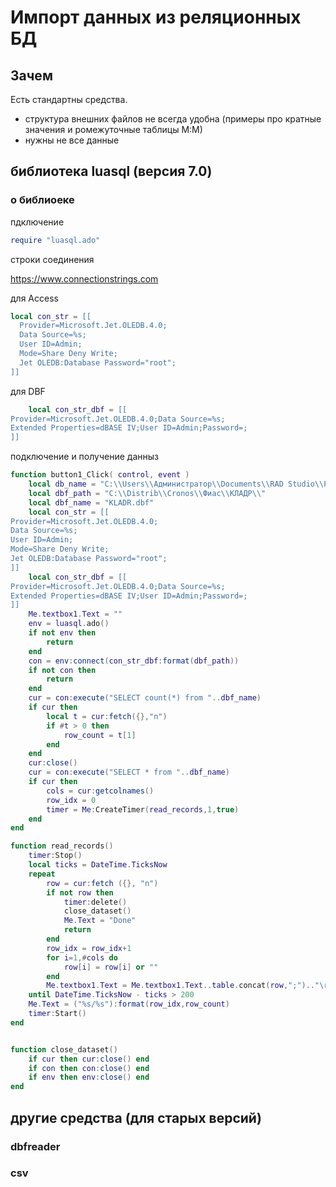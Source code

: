 # Импорт данных из реляционных БД  
## Зачем  
Есть стандартны средства. 

- структура внешних файлов не всегда удобна (примеры про кратные значения и ромежуточные таблицы М:М)
- нужны не все данные

## библиотека luasql (версия 7.0)
### о библиоеке  
пдключение
```lua
require "luasql.ado"
```
строки соединения

https://www.connectionstrings.com

для Access
```lua
local con_str = [[
  Provider=Microsoft.Jet.OLEDB.4.0;
  Data Source=%s;
  User ID=Admin;
  Mode=Share Deny Write;
  Jet OLEDB:Database Password="root";
]]
```
для DBF
```lua
	local con_str_dbf = [[
Provider=Microsoft.Jet.OLEDB.4.0;Data Source=%s;
Extended Properties=dBASE IV;User ID=Admin;Password=;
]]
```
подключение и получение данныз
```lua
function button1_Click( control, event )
	local db_name = "C:\\Users\\Администратор\\Documents\\RAD Studio\\Projects\\ГЗ\\reqmaker.mdb"
	local dbf_path = "C:\\Distrib\\Cronos\\Фиас\\КЛАДР\\"
	local dbf_name = "KLADR.dbf"
	local con_str = [[
Provider=Microsoft.Jet.OLEDB.4.0;
Data Source=%s;
User ID=Admin;
Mode=Share Deny Write;
Jet OLEDB:Database Password="root";
]]
	local con_str_dbf = [[
Provider=Microsoft.Jet.OLEDB.4.0;Data Source=%s;
Extended Properties=dBASE IV;User ID=Admin;Password=;
]]
	Me.textbox1.Text = ""
	env = luasql.ado() 
	if not env then
		return
	end
	con = env:connect(con_str_dbf:format(dbf_path))
	if not con then
		return
	end
	cur = con:execute("SELECT count(*) from "..dbf_name)
	if cur then
		local t = cur:fetch({},"n")
		if #t > 0 then
			row_count = t[1]
		end
	end
	cur:close()
	cur = con:execute("SELECT * from "..dbf_name)
	if cur then
		cols = cur:getcolnames()
		row_idx = 0
		timer = Me:CreateTimer(read_records,1,true)
	end
end

function read_records()
	timer:Stop()
	local ticks = DateTime.TicksNow
	repeat
		row = cur:fetch ({}, "n") 
		if not row then 
			timer:delete()
			close_dataset()
			Me.Text = "Done"
			return
		end
		row_idx = row_idx+1
		for i=1,#cols do
			row[i] = row[i] or ""
		end
		Me.textbox1.Text = Me.textbox1.Text..table.concat(row,";").."\r\n"
	until DateTime.TicksNow - ticks > 200	
	Me.Text = ("%s/%s"):format(row_idx,row_count)
	timer:Start()
end


function close_dataset()
	if cur then cur:close() end
	if con then con:close() end			
	if env then env:close() end
end
```

## другие средства (для старых версий)
### dbfreader
### csv


